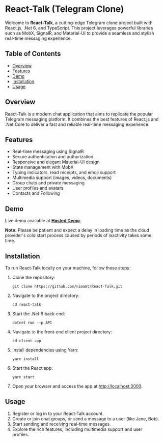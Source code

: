 # React-Talk (Telegram Clone)

Welcome to **React-Talk**, a cutting-edge Telegram clone project built with React.js, .Net 6, and TypeScript. This project leverages powerful libraries such as MobX, SignalR, and Material-UI to provide a seamless and stylish real-time messaging experience.

## Table of Contents
- [Overview](#overview)
- [Features](#features)
- [Demo](#demo)
- [Installation](#installation)
- [Usage](#usage)

## Overview
React-Talk is a modern chat application that aims to replicate the popular Telegram messaging platform. It combines the best features of React.js and .Net Core to deliver a fast and reliable real-time messaging experience.

## Features
- Real-time messaging using SignalR
- Secure authentication and authorization
- Responsive and elegant Material-UI design
- State management with MobX
- Typing indicators, read receipts, and emoji support
- Multimedia support (images, videos, documents)
- Group chats and private messaging
- User profiles and avatars
- Contacts and Following

## Demo
Live demo available at **[Hosted Demo](https://react-talk.onrender.com/)**.  

**Note:** Please be patient and expect a delay in loading time as the cloud provider's cold start process caused by periods of inactivity takes some time.

## Installation
To run React-Talk locally on your machine, follow these steps:

1. Clone the repository:
   ```shell
   git clone https://github.com/nimamt/React-Talk.git
   ```

2. Navigate to the project directory:
   ```shell
   cd react-talk
   ```

3. Start the .Net 6 back-end:
   ```shell
   dotnet run --p API
   ```

4. Navigate to the front-end client project directory:
   ```shell
   cd client-app
   ```

5. Install dependencies using Yarn:
   ```shell
   yarn install
   ```

6. Start the React app:
   ```shell
   yarn start
   ```

5. Open your browser and access the app at [http://localhost:3000](http://localhost:3000).

## Usage
1. Register or log in to your React-Talk account.
2. Create or join chat groups, or send a message to a user (like Jane, Bob).
3. Start sending and receiving real-time messages.
4. Explore the rich features, including multimedia support and user profiles.
